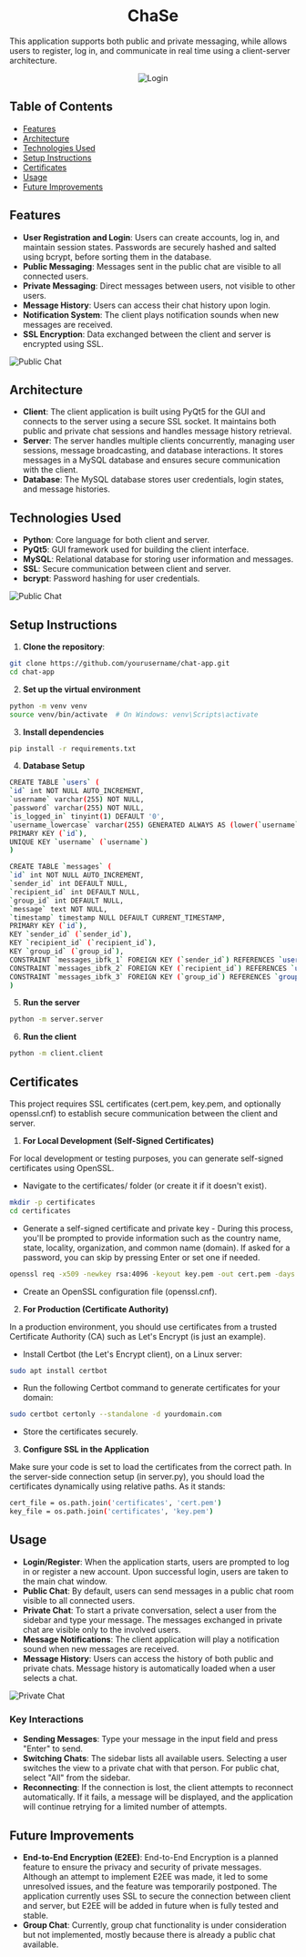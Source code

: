 <h1 align="center">ChaSe</h1>


This application supports both public and private messaging, while allows users to register, log in, and communicate in real time using a client-server architecture.


<p align="center">
  <img src="images/Login.png" alt="Login" />
</p>


## Table of Contents

- [Features](#features)
- [Architecture](#architecture)
- [Technologies Used](#technologies-used)
- [Setup Instructions](#setup-instructions)
- [Certificates](#certificates)
- [Usage](#usage)
- [Future Improvements](#future-improvements)


## Features

- **User Registration and Login**: Users can create accounts, log in, and maintain session states. Passwords are securely hashed and salted using bcrypt, before sorting them in the database.
- **Public Messaging**: Messages sent in the public chat are visible to all connected users.
- **Private Messaging**: Direct messages between users, not visible to other users.
- **Message History**: Users can access their chat history upon login.
- **Notification System**: The client plays notification sounds when new messages are received.
- **SSL Encryption**: Data exchanged between the client and server is encrypted using SSL.

![Public Chat](images/DavidAll.png)
  

## Architecture

- **Client**: The client application is built using PyQt5 for the GUI and connects to the server using a secure SSL socket. It maintains both public and private chat sessions and handles message history retrieval.
- **Server**: The server handles multiple clients concurrently, managing user sessions, message broadcasting, and database interactions. It stores messages in a MySQL database and ensures secure communication with the client.
- **Database**: The MySQL database stores user credentials, login states, and message histories.

## Technologies Used

- **Python**: Core language for both client and server.
- **PyQt5**: GUI framework used for building the client interface.
- **MySQL**: Relational database for storing user information and messages.
- **SSL**: Secure communication between client and server.
- **bcrypt**: Password hashing for user credentials.


![Public Chat](images/DavidAll.png)


## Setup Instructions

1. **Clone the repository**:

```sh
git clone https://github.com/yourusername/chat-app.git
cd chat-app
```

2. **Set up the virtual environment**

```sh
python -m venv venv
source venv/bin/activate  # On Windows: venv\Scripts\activate
```

3. **Install dependencies**

```sh
pip install -r requirements.txt
```

4. **Database Setup**

```sh
CREATE TABLE `users` (
`id` int NOT NULL AUTO_INCREMENT,
`username` varchar(255) NOT NULL,
`password` varchar(255) NOT NULL,
`is_logged_in` tinyint(1) DEFAULT '0',
`username_lowercase` varchar(255) GENERATED ALWAYS AS (lower(`username`)) STORED,
PRIMARY KEY (`id`),
UNIQUE KEY `username` (`username`)
)

CREATE TABLE `messages` (
`id` int NOT NULL AUTO_INCREMENT,
`sender_id` int DEFAULT NULL,
`recipient_id` int DEFAULT NULL,
`group_id` int DEFAULT NULL,
`message` text NOT NULL,
`timestamp` timestamp NULL DEFAULT CURRENT_TIMESTAMP,
PRIMARY KEY (`id`),
KEY `sender_id` (`sender_id`),
KEY `recipient_id` (`recipient_id`),
KEY `group_id` (`group_id`),
CONSTRAINT `messages_ibfk_1` FOREIGN KEY (`sender_id`) REFERENCES `users` (`id`) ON DELETE CASCADE,
CONSTRAINT `messages_ibfk_2` FOREIGN KEY (`recipient_id`) REFERENCES `users` (`id`) ON DELETE CASCADE,
CONSTRAINT `messages_ibfk_3` FOREIGN KEY (`group_id`) REFERENCES `groups` (`id`) ON DELETE CASCADE
)
```

5. **Run the server**

```sh
python -m server.server
```

6. **Run the client**

```sh
python -m client.client
```

## Certificates

This project requires SSL certificates (cert.pem, key.pem, and optionally openssl.cnf) to establish secure communication between the client and server.

1. **For Local Development (Self-Signed Certificates)**

For local development or testing purposes, you can generate self-signed certificates using OpenSSL.

- Navigate to the certificates/ folder (or create it if it doesn't exist).

```sh
mkdir -p certificates
cd certificates
```

- Generate a self-signed certificate and private key - During this process, you'll be prompted to provide information such as the country name, state, locality, organization, and common name (domain).
If asked for a password, you can skip by pressing Enter or set one if needed.

```sh
openssl req -x509 -newkey rsa:4096 -keyout key.pem -out cert.pem -days 365
```

- Create an OpenSSL configuration file (openssl.cnf).

2. **For Production (Certificate Authority)**

In a production environment, you should use certificates from a trusted Certificate Authority (CA) such as Let's Encrypt (is just an example).

- Install Certbot (the Let's Encrypt client), on a Linux server:

```sh
sudo apt install certbot
```

- Run the following Certbot command to generate certificates for your domain:

```sh
sudo certbot certonly --standalone -d yourdomain.com
```
- Store the certificates securely.

3. **Configure SSL in the Application**

Make sure your code is set to load the certificates from the correct path. In the server-side connection setup (in server.py), you should load the certificates dynamically using relative paths. As it stands:

```sh
cert_file = os.path.join('certificates', 'cert.pem')
key_file = os.path.join('certificates', 'key.pem')
```

## Usage

- **Login/Register**: When the application starts, users are prompted to log in or register a new account. Upon successful login, users are taken to the main chat window.
- **Public Chat**: By default, users can send messages in a public chat room visible to all connected users.
- **Private Chat**: To start a private conversation, select a user from the sidebar and type your message. The messages exchanged in private chat are visible only to the involved users.
- **Message Notifications**: The client application will play a notification sound when new messages are received.
- **Message History**: Users can access the history of both public and private chats. Message history is automatically loaded when a user selects a chat.

![Private Chat](images/AliceBob.png)

### Key Interactions

- **Sending Messages**: Type your message in the input field and press "Enter" to send.
- **Switching Chats**: The sidebar lists all available users. Selecting a user switches the view to a private chat with that person. For public chat, select "All" from the sidebar.
- **Reconnecting**: If the connection is lost, the client attempts to reconnect automatically. If it fails, a message will be displayed, and the application will continue retrying for a limited number of attempts.


## Future Improvements

- **End-to-End Encryption (E2EE)**: End-to-End Encryption is a planned feature to ensure the privacy and security of private messages. Although an attempt to implement E2EE was made, it led to some unresolved issues, and the feature was temporarily postponed. The application currently uses SSL to secure the connection between client and server, but E2EE will be added in future when is fully tested and stable.
- **Group Chat**: Currently, group chat functionality is under consideration but not implemented, mostly because there is already a public chat available.
